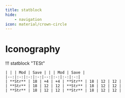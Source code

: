 ```yaml
---
title: statblock
hide:
    - navigation
icon: material/crown-circle
---
```


# Iconography

!!! statblock "TESt"

    | | | Mod | Save | | | Mod | Save |
    |--:|:-:|:-:|:-:|--:|:-:|:-:|:-:|
    | **Str** | 18 | +4 | +4 | **Str** | 18 | 12 | 12 |
    | **Str** | 18 | 12 | 12 | **Str** | 18 | 12 | 12 |
    | **Str** | 18 | 12 | 12 | **Str** | 18 | 12 | 12 |